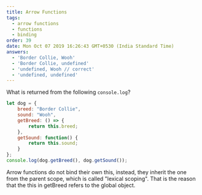 ```yaml
---
title: Arrow Functions
tags:
  - arrow functions
  - functions
  - binding
order: 39
date: Mon Oct 07 2019 16:26:43 GMT+0530 (India Standard Time)
answers: 
  - 'Border Collie, Wooh'
  - 'Border Collie, undefined'
  - 'undefined, Wooh // correct'
  - 'undefined, undefined'
---
```

What is returned from the following `console.log`?

```javascript
let dog = {
    breed: "Border Collie",
    sound: "Wooh",
    getBreed: () => { 
        return this.breed;
    },
    getSound: function() {
        return this.sound;
    }
};
console.log(dog.getBreed(), dog.getSound());
```

<!-- explanation -->

Arrow functions do not bind their own this, instead, they inherit the one from the parent scope, which is called "lexical scoping". That is the reason that the this in getBreed refers to the global object.


